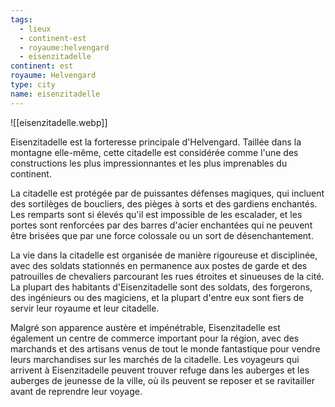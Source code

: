 ```yaml
---
tags:
  - lieux
  - continent-est
  - royaume:helvengard
  - eisenzitadelle
continent: est
royaume: Helvengard
type: city
name: eisenzitadelle
---
```


![[eisenzitadelle.webp]]

Eisenzitadelle est la forteresse principale d'Helvengard. Taillée dans la montagne elle-même, cette citadelle est considérée comme l'une des constructions les plus impressionnantes et les plus imprenables du continent.

La citadelle est protégée par de puissantes défenses magiques, qui incluent des sortilèges de boucliers, des pièges à sorts et des gardiens enchantés. Les remparts sont si élevés qu'il est impossible de les escalader, et les portes sont renforcées par des barres d'acier enchantées qui ne peuvent être brisées que par une force colossale ou un sort de désenchantement.

La vie dans la citadelle est organisée de manière rigoureuse et disciplinée, avec des soldats stationnés en permanence aux postes de garde et des patrouilles de chevaliers parcourant les rues étroites et sinueuses de la cité. La plupart des habitants d'Eisenzitadelle sont des soldats, des forgerons, des ingénieurs ou des magiciens, et la plupart d'entre eux sont fiers de servir leur royaume et leur citadelle.

Malgré son apparence austère et impénétrable, Eisenzitadelle est également un centre de commerce important pour la région, avec des marchands et des artisans venus de tout le monde fantastique pour vendre leurs marchandises sur les marchés de la citadelle. Les voyageurs qui arrivent à Eisenzitadelle peuvent trouver refuge dans les auberges et les auberges de jeunesse de la ville, où ils peuvent se reposer et se ravitailler avant de reprendre leur voyage.